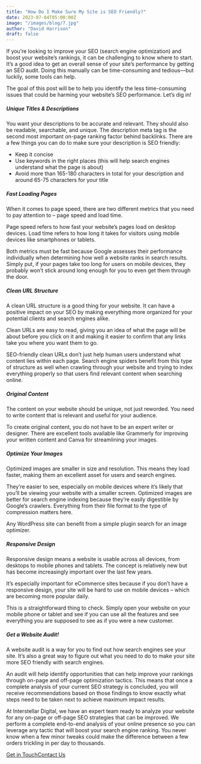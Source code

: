 ```yaml
---
title: "How Do I Make Sure My Site is SEO Friendly?"
date: 2023-07-04T05:00:00Z
image: "/images/blog/7.jpg"
author: "David Harrison"
draft: false
---
```


If you’re looking to improve your SEO (search engine optimization) and boost your website’s rankings, it can be challenging to know where to start. It’s a good idea to get an overall sense of your site’s performance by getting an SEO audit. Doing this manually can be time-consuming and tedious—but luckily, some tools can help.

The goal of this post will be to help you identify the less time-consuming issues that could be harming your website’s SEO performance. Let’s dig in!


##### Unique Titles & Descriptions

You want your descriptions to be accurate and relevant. They should also be readable, searchable, and unique. The description meta tag is the second most important on-page ranking factor behind backlinks. There are a few things you can do to make sure your description is SEO friendly:

- Keep it concise
- Use keywords in the right places (this will help search engines understand what the page is about)
- Avoid more than 165-180 characters in total for your description and around 65-75 characters for your title

##### Fast Loading Pages

When it comes to page speed, there are two different metrics that you need to pay attention to – page speed and load time.

Page speed refers to how fast your website’s pages load on desktop devices. Load time refers to how long it takes for visitors using mobile devices like smartphones or tablets.

Both metrics must be fast because Google assesses their performance individually when determining how well a website ranks in search results. Simply put, if your pages take too long for users on mobile devices, they probably won’t stick around long enough for you to even get them through the door. 

##### Clean URL Structure

A clean URL structure is a good thing for your website. It can have a positive impact on your SEO by making everything more organized for your potential clients and search engines alike.

Clean URLs are easy to read, giving you an idea of what the page will be about before you click on it and making it easier to confirm that any links take you where you want them to go.

SEO-friendly clean URLs don’t just help human users understand what content lies within each page. Search engine spiders benefit from this type of structure as well when crawling through your website and trying to index everything properly so that users find relevant content when searching online.

<!--
> Lorem ipsum dolor sit amet, consectetur adipisci elit, sed eiusmod tempor incidunt ut labore et dolore magna aliqua. Ut enim ad minim veniam, quis nostrum
>
> <cite>Esther Howard</cite><br> <span>CEO & Founder</span>
-->
##### Original Content

The content on your website should be unique, not just reworded. You need to write content that is relevant and useful for your audience.

 

To create original content, you do not have to be an expert writer or designer. There are excellent tools available like Grammerly for improving your written content and Canva for streamlining your images.

##### Optimize Your Images

Optimized images are smaller in size and resolution. This means they load faster, making them an excellent asset for users and search engines.

They’re easier to see, especially on mobile devices where it’s likely that you’ll be viewing your website with a smaller screen. Optimized images are better for search engine indexing because they’re easily digestible by Google’s crawlers. Everything from their file format to the type of compression matters here.

Any WordPress site can benefit from a simple plugin search for an image optimizer.

##### Responsive Design

Responsive design means a website is usable across all devices, from desktops to mobile phones and tablets. The concept is relatively new but has become increasingly important over the last few years.

It’s especially important for eCommerce sites because if you don’t have a responsive design, your site will be hard to use on mobile devices – which are becoming more popular daily.

This is a straightforward thing to check. Simply open your website on your mobile phone or tablet and see if you can use all the features and see everything you are supposed to see as if you were a new customer.

##### Get a Website Audit!

A website audit is a way for you to find out how search engines see your site. It’s also a great way to figure out what you need to do to make your site more SEO friendly with search engines.

An audit will help identify opportunities that can help improve your rankings through on-page and off-page optimization tactics. This means that once a complete analysis of your current SEO strategy is concluded, you will receive recommendations based on those findings to know exactly what steps need to be taken next to achieve maximum impact results.

At Interstellar Digital, we have an expert team ready to analyze your website for any on-page or off-page SEO strategies that can be improved. We perform a complete end-to-end analysis of your online presence so you can leverage any tactic that will boost your search engine ranking. You never know when a few minor tweaks could make the difference between a few orders trickling in per day to thousands.
      <nav><a data-aos="fade-up-sm" id="js-seo_page2_cta" href="/interstellar-website/contact/" data-n55-enchanted-cta="" data-n55-enchanted-cta-ambient="emit" data-n55-enchanted-cta-dont-touch="true" data-n55-enchanted-cta-shape-off="true" data-n55-enchanted-cta-hover-an="true" data-n55-enchanted-cta-size="large" data-n55-theme="brand" data-n55-wired4sound-click="vibrate"><span data-n55-wired4sound-hover="3">Get in Touch</span><span>Contact Us</span></a></nav>
